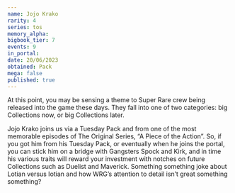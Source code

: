```yaml
---
name: Jojo Krako
rarity: 4
series: tos
memory_alpha:
bigbook_tier: 7
events: 9
in_portal:
date: 20/06/2023
obtained: Pack
mega: false
published: true
---
```


At this point, you may be sensing a theme to Super Rare crew being released into the game these days. They fall into one of two categories: big Collections now, or big Collections later.

Jojo Krako joins us via a Tuesday Pack and from one of the most memorable episodes of The Original Series, “A Piece of the Action”. So, if you got him from his Tuesday Pack, or eventually when he joins the portal, you can stick him on a bridge with Gangsters Spock and Kirk, and in time his various traits will reward your investment with notches on future Collections such as Duelist and Maverick. Something something joke about Lotian versus Iotian and how WRG’s attention to detail isn’t great something something?
